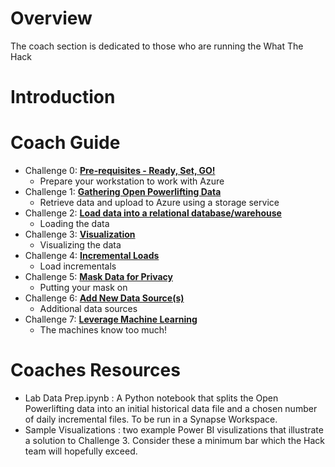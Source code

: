 # Overview

The coach section is dedicated to those who are running the What The Hack

# Introduction

# Coach Guide
- Challenge 0: **[Pre-requisites - Ready, Set, GO!](00-prereqs.md)**
   - Prepare your workstation to work with Azure
- Challenge 1:  **[Gathering Open Powerlifting Data](01-data-gathering.md)**
   - Retrieve data and upload to Azure using a storage service
- Challenge 2:  **[Load data into a relational database/warehouse](02-load-data.md)**
   - Loading the data
- Challenge 3:  **[Visualization](03-visualization.md)**
   - Visualizing the data
- Challenge 4:  **[Incremental Loads](04-incrementals.md)**
   - Load incrementals
- Challenge 5:  **[Mask Data for Privacy](05-data-masking.md)**
   - Putting your mask on
 - Challenge 6: **[Add New Data Source(s)](06-new-data.md)**
   - Additional data sources
- Challenge 7:  **[Leverage Machine Learning](07-ml.md)**
   - The machines know too much!

# Coaches Resources
- Lab Data Prep.ipynb : A Python notebook that splits the Open Powerlifting data into an initial historical data file and a chosen number of daily incremental files.  To be run in a Synapse Workspace.
- Sample Visualizations : two example Power BI visulizations that illustrate a solution to Challenge 3.  Consider these a minimum bar which the Hack team will hopefully exceed.
